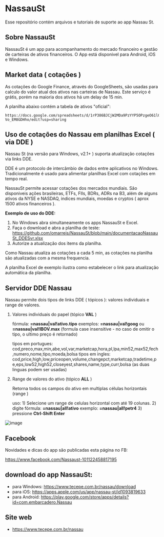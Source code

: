 # NassauSt

Esse repositório contém arquivos e tutoriais de suporte ao app Nassau St.

## Sobre NassauSt
NassauSt é um app para acompanhamento do mercado financeiro e gestão de carteiras de ativos financeiros.
O App está disponivel para Android, iOS e Windows.

## Market data ( cotações ) 
As cotações do Google Finance, através do GoogleSheets, são usadas para calculo do valor atual dos ativos nas carteiras de Nassau.
Este serviço é grátis, porém na maioria dos ativos há um delay de 15 min.

A planilha abaixo contém a tabela de ativos "oficial":

    https://docs.google.com/spreadsheets/d/1rP386BJCjW2MDa9PzYYP5OPzgeO61lG-Vo_EM8GDHho/edit?usp=sharing
    

##  Uso de cotações do Nassau em planilhas Excel ( via DDE )
Nassau St (na versão para Windows, v2.1+ ) suporta atualização cotações via links DDE.

DDE é um protocolo de intercâmbio de dados entre aplicativos no Windows. Tradicionalmente é usado para alimentar planilhas Excel com cotações em tempo real. 

NassauSt permite acessar cotações dos mercados mundiais. São disponiveis ações brasileiras, ETFs, FIIs, BDRs, ADRs na B3, além de alguns ativos da NYSE e NASDAQ, indices mundiais, moedas e cryptos ( aprox 1500 ativos financeiros ).

**Exemplo de uso do DDE:**

1) No Windows abra simultaneamente os apps NassauSt e Excel.
2) Faça o download e abra a planilha de teste: 
      https://github.com/omarreis/NassauSt/blob/main/documentacaoNassauSt_DDESvr.xlsx
3) Autorize a atualização dos items da planilha.

Como Nassau atualiza as cotações a cada 5 min, as cotações na planilha são atualizadas com a mesma frequencia.

A planilha Excel de exemplo ilustra como estabelecer o link para atualização automática da planilha.

## Servidor DDE Nassau
Nassau permite dois tipos de links DDE ( tópicos ): valores individuais e range de valores.

1) Valores individuais do papel (tópico **VAL** )
 
   fórmula:   **=nassau|val!ativo.tipo**
   exemplos:  **=nassau|val!goog**    ou   **=nassau|val!IBOV.max**
   (formula case insensitive - no caso de omitir o tipo, o ultimo preço é retornado)			
   
   tipos em portugues: cod,preco,max,min,abe,vol,var,marketcap,hora,pl,lpa,min52,max52,fech,numero,nome,tipo,moeda,bolsa
   tipos em ingles: cod,price,high,low,priceopen,volume,changepct,marketcap,tradetime,pe,eps,low52,high52,closeyest,shares,name,type,curr,bolsa
   (as duas linguas podem ser usadas)
  
2) Range de valores do ativo (tópico **ALL** )				
 
   Retorna todos os campos do ativo em multiplas células horizontais (range )
   
   uso:  1) Selecione um range de celulas horizontal com até 19 colunas.
         2) digite fórmula:  **=nassau|all!ativo**
            exemplo: **=nassau|all!petr4**
         3) pressione **Ctrl-Shift Enter**

![image](https://user-images.githubusercontent.com/7995878/121692954-048ea480-ca9f-11eb-886c-27b7791116a9.png)

## Facebook
Novidades e dicas do app são publicadas esta página no FB: 

   https://www.facebook.com/Nassaust-101122458817195

## download do app NassauSt: 

* para Windows: https://www.tecepe.com.br/nassau/download   
* para iOS:     https://apps.apple.com/us/app/nassau-st/id1093819633
* para Android: https://play.google.com/store/apps/details?id=com.embarcadero.Nassau 

## Site web
* https://www.tecepe.com.br/nassau
